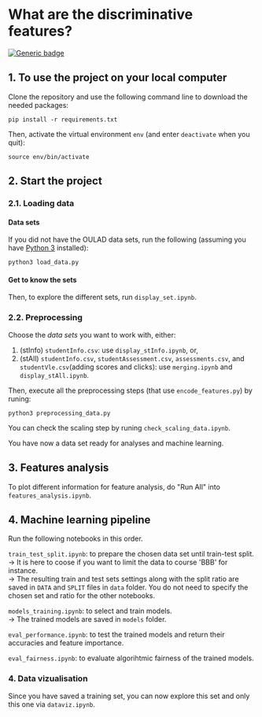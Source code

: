 # What are the discriminative features?

[![Generic badge](https://img.shields.io/badge/python-3.10.4-green.svg)](https://shields.io/)

## 1. To use the project on your local computer

Clone the repository and use the following command line to download the needed packages:
```
pip install -r requirements.txt
```

Then, activate the virtual environment `env` (and enter `deactivate` when you quit):
```
source env/bin/activate
```

## 2. Start the project

### 2.1. Loading data

#### Data sets

If you did not have the OULAD data sets, run the following (assuming you have [Python 3](https://www.python.org/downloads/) installed):
```
python3 load_data.py
```

#### Get to know the sets

Then, to explore the different sets, run `display_set.ipynb`.

### 2.2. Preprocessing

Choose the *data sets* you want to work with, either:
1. (stInfo) `studentInfo.csv`: use `display_stInfo.ipynb`, or,
2. (stAll) `studentInfo.csv`, `studentAssessment.csv`, `assessments.csv`, and `studentVle.csv`(adding scores and clicks): use `merging.ipynb` and `display_stAll.ipynb`.

Then, execute all the preprocessing steps (that use `encode_features.py`) by runing:
```
python3 preprocessing_data.py
```

You can check the scaling step by runing `check_scaling_data.ipynb`.

You have now a data set ready for analyses and machine learning.

## 3. Features analysis

To plot different information for feature analysis, do "Run All" into `features_analysis.ipynb`.

## 4. Machine learning pipeline

Run the following notebooks in this order.

`train_test_split.ipynb`: to prepare the chosen data set until train-test split.  
-> It is here to coose if you want to limit the data to course 'BBB' for instance.  
-> The resulting train and test sets settings along with the split ratio are saved in `DATA` and `SPLIT` files in `data` folder. You do not need to specify the chosen set and ratio for the other notebooks.

`models_training.ipynb`: to select and train models.  
-> The trained models are saved in `models` folder.

`eval_performance.ipynb`: to test the trained models and return their accuracies and feature importance.

`eval_fairness.ipynb`: to evaluate algorihtmic fairness of the trained models.

### 4. Data vizualisation

Since you have saved a training set, you can now explore this set and only this one via `dataviz.ipynb`.
